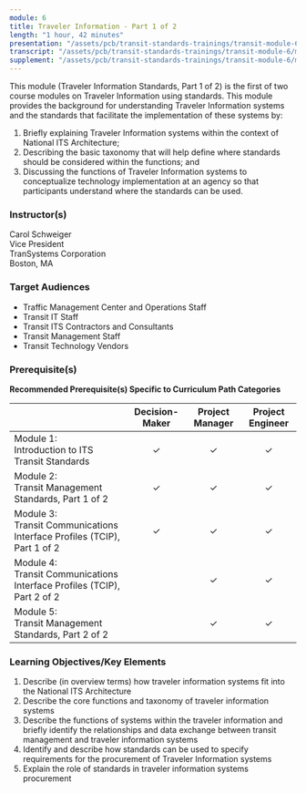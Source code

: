 ```yaml
---
module: 6
title: Traveler Information - Part 1 of 2
length: "1 hour, 42 minutes"
presentation: "/assets/pcb/transit-standards-trainings/transit-module-6/mt6ppt.pdf"
transcript: "/assets/pcb/transit-standards-trainings/transit-module-6/mt6trans.pdf"
supplement: "/assets/pcb/transit-standards-trainings/transit-module-6/mt6sup.pdf"
---
```

This module (Traveler Information Standards, Part 1 of 2) is the first of two course modules on Traveler Information using standards. This module provides the background for understanding Traveler Information systems and the standards that facilitate the implementation of these systems by:

1. Briefly explaining Traveler Information systems within the context of National ITS Architecture;
2. Describing the basic taxonomy that will help define where standards should be considered within the functions; and
3. Discussing the functions of Traveler Information systems to conceptualize technology implementation at an agency so that participants understand where the standards can be used.

### Instructor(s)
Carol Schweiger  
Vice President  
TranSystems Corporation  
Boston, MA

### Target Audiences
* Traffic Management Center and Operations Staff
* Transit IT Staff
* Transit ITS Contractors and Consultants
* Transit Management Staff
* Transit Technology Vendors

### Prerequisite(s)
**Recommended Prerequisite(s) Specific to Curriculum Path Categories**

| | Decision-Maker | Project Manager | Project Engineer |
|---|:---:|:---:|:---:|
| Module 1:<br>Introduction to ITS Transit Standards | ✓ | ✓ | ✓ |
| Module 2:<br>Transit Management Standards, Part 1 of 2 | ✓ | ✓ | ✓ |
| Module 3:<br>Transit Communications Interface Profiles (TCIP), Part 1 of 2 | ✓ | ✓ | ✓ |
| Module 4:<br>Transit Communications Interface Profiles (TCIP), Part 2 of 2 | | ✓ | ✓ |
| Module 5:<br>Transit Management Standards, Part 2 of 2 | | ✓ | ✓ |

### Learning Objectives/Key Elements
1. Describe (in overview terms) how traveler information systems fit into the National ITS Architecture
2. Describe the core functions and taxonomy of traveler information systems
3. Describe the functions of systems within the traveler information and briefly identify the relationships and data exchange between transit management and traveler information systems
4. Identify and describe how standards can be used to specify requirements for the procurement of Traveler Information systems
5. Explain the role of standards in traveler information systems procurement
